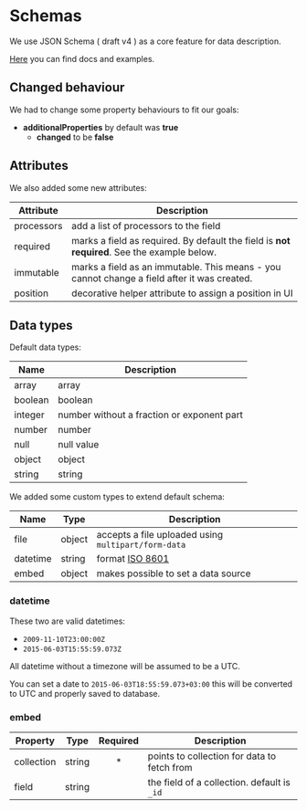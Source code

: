 # Schemas

We use JSON Schema ( draft v4 ) as a core feature for data description.

[Here](http://json-schema.org/) you can find docs and examples. 

## Changed behaviour

We had to change some property behaviours to fit our goals:

  * **additionalProperties** by default was **true**
    * **changed** to be **false**

## Attributes

We also added some new attributes:

Attribute  | Description
-----------|------------
processors | add a list of processors to the field
required   | marks a field as required. By default the field is **not required**. See the example below.
immutable  | marks a field as an immutable. This means - you cannot change a field after it was created.
position   | decorative helper attribute to assign a position in UI

## Data types

Default data types:

Name    | Description
--------|------------
array   | array
boolean | boolean
integer | number without a fraction or exponent part
number  | number
null    | null value
object  | object
string  | string


We added some custom types to extend default schema:

Name     | Type   | Description
---------|--------|------------
file     | object | accepts a file uploaded using `multipart/form-data`
datetime | string | format [ISO 8601](https://en.wikipedia.org/wiki/ISO_8601)
embed    | object | makes possible to set a data source


### datetime

These two are valid datetimes:
 
 * `2009-11-10T23:00:00Z`
 * `2015-06-03T15:55:59.073Z`

All datetime without a timezone will be assumed to be a UTC.

You can set a date to `2015-06-03T18:55:59.073+03:00` this will be converted to UTC and properly saved to database.

### embed

Property     | Type   | Required | Description
-------------|--------|:--------:|-----------
collection   | string | *        | points to collection for data to fetch from
field        | string |          | the field of a collection. default is `_id`

